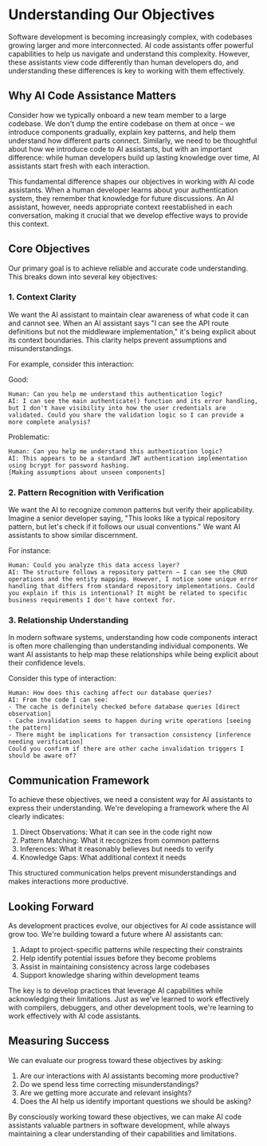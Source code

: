 # Understanding Our Objectives

Software development is becoming increasingly complex, with codebases growing larger and more interconnected. AI code assistants offer powerful capabilities to help us navigate and understand this complexity. However, these assistants view code differently than human developers do, and understanding these differences is key to working with them effectively.

## Why AI Code Assistance Matters

Consider how we typically onboard a new team member to a large codebase. We don't dump the entire codebase on them at once – we introduce components gradually, explain key patterns, and help them understand how different parts connect. Similarly, we need to be thoughtful about how we introduce code to AI assistants, but with an important difference: while human developers build up lasting knowledge over time, AI assistants start fresh with each interaction.

This fundamental difference shapes our objectives in working with AI code assistants. When a human developer learns about your authentication system, they remember that knowledge for future discussions. An AI assistant, however, needs appropriate context reestablished in each conversation, making it crucial that we develop effective ways to provide this context.

## Core Objectives

Our primary goal is to achieve reliable and accurate code understanding. This breaks down into several key objectives:

### 1. Context Clarity
We want the AI assistant to maintain clear awareness of what code it can and cannot see. When an AI assistant says "I can see the API route definitions but not the middleware implementation," it's being explicit about its context boundaries. This clarity helps prevent assumptions and misunderstandings.

For example, consider this interaction:

Good:
```
Human: Can you help me understand this authentication logic?
AI: I can see the main authenticate() function and its error handling, but I don't have visibility into how the user credentials are validated. Could you share the validation logic so I can provide a more complete analysis?
```

Problematic:
```
Human: Can you help me understand this authentication logic?
AI: This appears to be a standard JWT authentication implementation using bcrypt for password hashing.
[Making assumptions about unseen components]
```

### 2. Pattern Recognition with Verification
We want the AI to recognize common patterns but verify their applicability. Imagine a senior developer saying, "This looks like a typical repository pattern, but let's check if it follows our usual conventions." We want AI assistants to show similar discernment.

For instance:
```
Human: Could you analyze this data access layer?
AI: The structure follows a repository pattern – I can see the CRUD operations and the entity mapping. However, I notice some unique error handling that differs from standard repository implementations. Could you explain if this is intentional? It might be related to specific business requirements I don't have context for.
```

### 3. Relationship Understanding
In modern software systems, understanding how code components interact is often more challenging than understanding individual components. We want AI assistants to help map these relationships while being explicit about their confidence levels.

Consider this type of interaction:
```
Human: How does this caching affect our database queries?
AI: From the code I can see:
- The cache is definitely checked before database queries [direct observation]
- Cache invalidation seems to happen during write operations [seeing the pattern]
- There might be implications for transaction consistency [inference needing verification]
Could you confirm if there are other cache invalidation triggers I should be aware of?
```

## Communication Framework

To achieve these objectives, we need a consistent way for AI assistants to express their understanding. We're developing a framework where the AI clearly indicates:

1. Direct Observations: What it can see in the code right now
2. Pattern Matching: What it recognizes from common patterns
3. Inferences: What it reasonably believes but needs to verify
4. Knowledge Gaps: What additional context it needs

This structured communication helps prevent misunderstandings and makes interactions more productive.

## Looking Forward

As development practices evolve, our objectives for AI code assistance will grow too. We're building toward a future where AI assistants can:

1. Adapt to project-specific patterns while respecting their constraints
2. Help identify potential issues before they become problems
3. Assist in maintaining consistency across large codebases
4. Support knowledge sharing within development teams

The key is to develop practices that leverage AI capabilities while acknowledging their limitations. Just as we've learned to work effectively with compilers, debuggers, and other development tools, we're learning to work effectively with AI code assistants.

## Measuring Success

We can evaluate our progress toward these objectives by asking:

1. Are our interactions with AI assistants becoming more productive?
2. Do we spend less time correcting misunderstandings?
3. Are we getting more accurate and relevant insights?
4. Does the AI help us identify important questions we should be asking?

By consciously working toward these objectives, we can make AI code assistants valuable partners in software development, while always maintaining a clear understanding of their capabilities and limitations.
